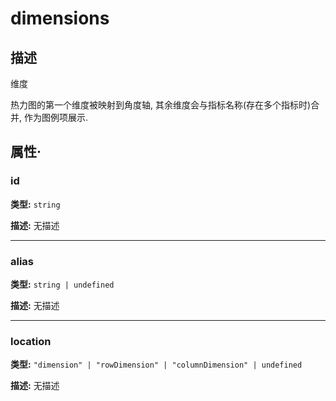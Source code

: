 # dimensions
## 描述
维度

热力图的第一个维度被映射到角度轴, 其余维度会与指标名称(存在多个指标时)合并, 作为图例项展示.


## 属性·

### id

**类型:** `string`

**描述:**
无描述

---

### alias

**类型:** `string | undefined`

**描述:**
无描述

---

### location

**类型:** `"dimension" | "rowDimension" | "columnDimension" | undefined`

**描述:**
无描述